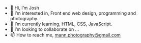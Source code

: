 - 👋 Hi, I’m Josh
- 👀 I’m interested in, Front end web design, programming and photography.
- 🌱 I’m currently learning, HTML, CSS, JavaScript.
- 💞️ I’m looking to collaborate on ...
- 📫 How to reach me, mann.photography@gmail.com

<!---
mejoshmann/mejoshmann is a ✨ special ✨ repository because its `README.md` (this file) appears on your GitHub profile.
You can click the Preview link to take a look at your changes.
--->

